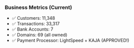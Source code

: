 ### Business Metrics (Current)

- ✅ Customers: 11,348
- ✅ Transactions: 33,317
- ✅ Bank Accounts: 7
- ✅ Domains: 69 (all owned)
- ✅ Payment Processor: LightSpeed + KAJA (APPROVED!)
